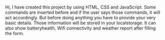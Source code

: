 Hi, I have created this project by using HTML, CSS and JavaScript. Some commands are inserted before and if the user says those commands, it will act accordingly.
But before doing anything you have to provide your very basic details. Those information will be stored in your localstorage. It can also show batteryhealth, Wifi connectivity and weather report after filling the form.
